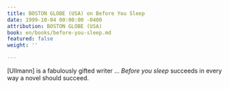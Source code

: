 ```yaml
---
title: BOSTON GLOBE (USA) on Before You Sleep
date: 1999-10-04 00:00:00 -0400
attribution: BOSTON GLOBE (USA)
book: en/books/before-you-sleep.md
featured: false
weight: ''

---
```

\[Ullmann\] is a fabulously gifted writer … _Before you sleep_ succeeds in every way a novel should succeed.